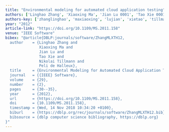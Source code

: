 ```yaml
---
title: "Environmental modeling for automated cloud application testing"
authors: ['Linghao Zhang', 'Xiaoxing Ma', 'Jian Lu 0001', 'Tao Xie 0001', 'Nikolai Tillmann', 'Peli de Halleux']
authors-key: ['zhanglinghao', 'maxiaoxing', 'lujian', 'xietao', 'tillmannnikolai', 'depeli']
year: "2012"
article-link: "https://doi.org/10.1109/MS.2011.158"
venue: "IEEE Software"
bibex: "@article{DBLP:journals/software/ZhangMLXTH12,
  author    = {Linghao Zhang and
               Xiaoxing Ma and
               Jian Lu and
               Tao Xie and
               Nikolai Tillmann and
               Peli de Halleux},
  title     = {Environmental Modeling for Automated Cloud Application Testing},
  journal   = {{IEEE} Software},
  volume    = {29},
  number    = {2},
  pages     = {30--35},
  year      = {2012},
  url       = {https://doi.org/10.1109/MS.2011.158},
  doi       = {10.1109/MS.2011.158},
  timestamp = {Wed, 14 Nov 2018 10:34:20 +0100},
  biburl    = {https://dblp.org/rec/journals/software/ZhangMLXTH12.bib},
  bibsource = {dblp computer science bibliography, https://dblp.org}
}"
---
```

